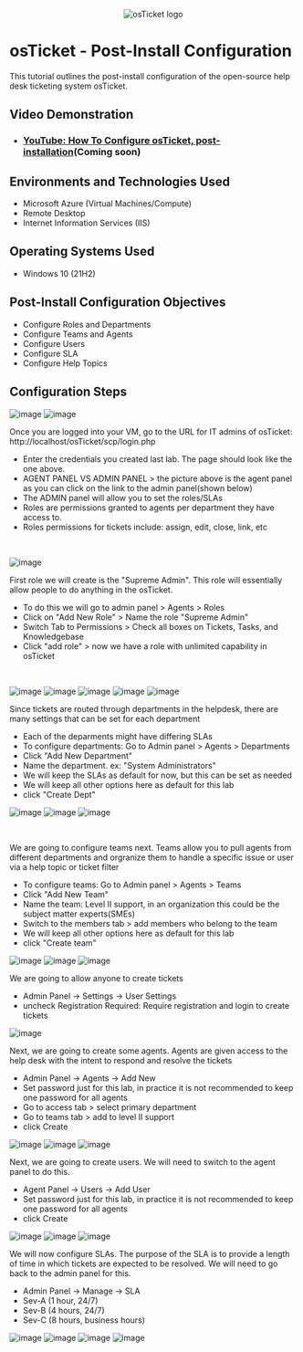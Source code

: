 <p align="center">
<img src="https://i.imgur.com/Clzj7Xs.png" alt="osTicket logo"/>
</p>

<h1>osTicket - Post-Install Configuration</h1>
This tutorial outlines the post-install configuration of the open-source help desk ticketing system osTicket.<br />


<h2>Video Demonstration</h2>

- ### [YouTube: How To Configure osTicket, post-installation](https://www.youtube.com)(Coming soon)

<h2>Environments and Technologies Used</h2>

- Microsoft Azure (Virtual Machines/Compute)
- Remote Desktop
- Internet Information Services (IIS)

<h2>Operating Systems Used </h2>

- Windows 10</b> (21H2)

<h2>Post-Install Configuration Objectives</h2>

- Configure Roles and Departments
- Configure Teams and Agents
- Configure Users
- Configure SLA
- Configure Help Topics

<h2>Configuration Steps</h2>

![image](https://github.com/nealzubin/post-install-config/assets/145185495/75ffaa43-4733-4d16-ad8b-7160718766e3)
![image](https://github.com/nealzubin/post-install-config/assets/145185495/c65fec36-debb-4243-b9c8-3001838be265)


<p>
Once you are logged into your VM, go to the URL for IT admins of osTicket: http://localhost/osTicket/scp/login.php
  
  * Enter the credentials you created last lab. The page should look like the one above.
  * AGENT PANEL VS ADMIN PANEL > the picture above is the agent panel as you can click on the link to the admin panel(shown below)
  * The ADMIN panel will allow you to set the roles/SLAs
  * Roles are permissions granted to agents per department they have access to.
  * Roles permissions for tickets include: assign, edit, close, link, etc
</p>
<br />


![image](https://github.com/nealzubin/post-install-config/assets/145185495/8a3f4b8a-92e2-4d14-accf-5564b6724708)




First role we will create is the "Supreme Admin". This role will essentially allow people to do anything in the osTicket. 

 * To do this we will go to admin panel > Agents > Roles
 * Click on "Add New Role" > Name the role "Supreme Admin"
 * Switch Tab to Permissions > Check all boxes on Tickets, Tasks, and Knowledgebase
 * Click "add role" > now we have a role with unlimited capability in osTicket
</p>
<br />

![image](https://github.com/nealzubin/post-install-config/assets/145185495/d85f7b40-a3cc-4f26-b692-3e41709b5920)
![image](https://github.com/nealzubin/post-install-config/assets/145185495/7dfe1bcf-144e-4819-86bf-1e13659357cd)
![image](https://github.com/nealzubin/post-install-config/assets/145185495/4a4380fe-7201-4e64-9316-336bab610f11)
![image](https://github.com/nealzubin/post-install-config/assets/145185495/d3b0f714-4d4f-47fe-b7f5-f334201901a7)
![image](https://github.com/nealzubin/post-install-config/assets/145185495/52e95d1a-68b1-438c-97a2-8bcc7ac120a5)




<p>

Since tickets are routed through departments in the helpdesk, there are many settings that can be set for each department

 * Each of the deparments might have differing SLAs
 * To configure departments: Go to Admin panel > Agents > Departments
 * Click "Add New Department"
 * Name the department. ex: "System Administrators"
 * We will keep the SLAs as default for now, but this can be set as needed
 * We will keep all other options here as default for this lab
 * click "Create Dept"
</p>


![image](https://github.com/nealzubin/post-install-config/assets/145185495/dc3f2c29-9b38-4dea-8627-9b71d9cd86b0)
![image](https://github.com/nealzubin/post-install-config/assets/145185495/83c5da20-ced4-47f8-8ac9-6dbf67347af7)
![image](https://github.com/nealzubin/post-install-config/assets/145185495/80c8af74-1ffa-46c7-b05b-3453e46c3cc4)

<br />




<p>

We are going to configure teams next. Teams allow you to pull agents from different departments and orgranize them to handle a specific issue or user via a help topic or ticket filter

 * To configure teams: Go to Admin panel > Agents > Teams
 * Click "Add New Team"
 * Name the team: Level II support, in an organization this could be the subject matter experts(SMEs)
 * Switch to the members tab > add members who belong to the team
 * We will keep all other options here as default for this lab
 * click "Create team"
</p>


![image](https://github.com/nealzubin/post-install-config/assets/145185495/5576c194-af58-441c-8cc3-6c215edc3e14)
![image](https://github.com/nealzubin/post-install-config/assets/145185495/dd376926-a199-42be-9aa5-8fb2e60a9952)
![image](https://github.com/nealzubin/post-install-config/assets/145185495/4a878db8-8de0-4107-b331-08ad9f44aed9)






<p>

We are going to allow anyone to create tickets

 * Admin Panel -> Settings -> User Settings
 * uncheck Registration Required: Require registration and login to create tickets 

</p>


![image](https://github.com/nealzubin/post-install-config/assets/145185495/1eca9a3d-3b12-4514-8fd2-fc55ff998c4a)






<p>

Next, we are going to create some agents. Agents are given access to the help desk with the intent to respond and resolve the tickets

 * Admin Panel -> Agents -> Add New
 * Set password just for this lab, in practice it is not recommended to keep one password for all agents
 * Go to access tab > select primary department
 * Go to teams tab > add to level II support
 * click Create

</p>


![image](https://github.com/nealzubin/post-install-config/assets/145185495/be728842-6e52-4257-b7ca-fd72744bf62e)
![image](https://github.com/nealzubin/post-install-config/assets/145185495/74dd4e66-8edb-420e-906b-0e81082196d9)
![image](https://github.com/nealzubin/post-install-config/assets/145185495/ef61ae02-8ba7-4aba-a0f9-3f2da1bfc2e6)





<p>

Next, we are going to create users. We will need to switch to the agent panel to do this. 

 * Agent Panel -> Users -> Add User
 * Set password just for this lab, in practice it is not recommended to keep one password for all agents
 * click Create

</p>


![image](https://github.com/nealzubin/post-install-config/assets/145185495/f1162065-f3d7-4fd8-93ed-20a8c19783cf)
![image](https://github.com/nealzubin/post-install-config/assets/145185495/8b218812-122c-4e2e-8ed5-6e771c536bc2)
![image](https://github.com/nealzubin/post-install-config/assets/145185495/669c515c-0865-457b-abf9-93174208d1c3)





<p>

We will now configure SLAs. The purpose of the SLA is to provide a length of time in which tickets are expected to be resolved. We will need to go back to the admin panel for this.  

 * Admin Panel -> Manage -> SLA
 * Sev-A (1 hour, 24/7)
 * Sev-B (4 hours, 24/7)
 * Sev-C (8 hours, business hours)

</p>



![image](https://github.com/nealzubin/post-install-config/assets/145185495/6fc6b16e-0c4e-41f3-8960-0da7bea23d94)
![image](https://github.com/nealzubin/post-install-config/assets/145185495/6342af64-3626-43a8-ab0c-d658c5935068)
![image](https://github.com/nealzubin/post-install-config/assets/145185495/f3bc24b9-a21c-4fdc-afca-750456687cfb)
![image](https://github.com/nealzubin/post-install-config/assets/145185495/aabd6022-7ffd-4d31-b32f-c0d16b4c8c68)




















